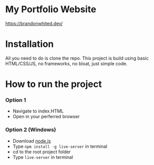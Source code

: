 # My Portfolio Website
https://brandonwhited.dev/

# Installation
All you need to do is clone the repo. 
This project is build using basic HTML/CSS/JS, no frameworks, no bloat, just simple code. 

# How to run the project
### Option 1
- Navigate to index.HTML
- Open in your perferred browser

### Option 2 (Windows)
- Download [node.js](https://nodejs.org/en/download)
- Type ``npm install -g live-server`` in terminal
- cd to the root project folder 
- Type ``live-server`` in terminal 
